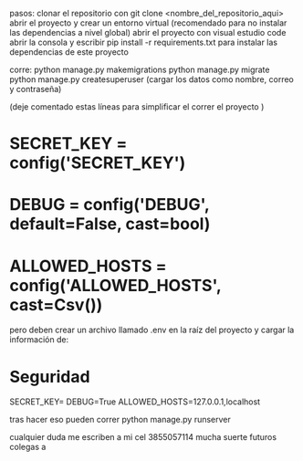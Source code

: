 
pasos:
clonar el repositorio con git clone <nombre_del_repositorio_aqui>
abrir el proyecto y crear un entorno virtual (recomendado para no instalar las dependencias a nivel global)
abrir el proyecto con visual estudio code
abrir la consola y escribir pip install -r requirements.txt para instalar las dependencias de este proyecto

corre:
python manage.py makemigrations
python manage.py migrate
python manage.py createsuperuser   (cargar los datos como nombre, correo y contraseña)

(deje comentado estas líneas para simplificar el correr el proyecto )
# SECRET_KEY = config('SECRET_KEY')
# DEBUG = config('DEBUG', default=False, cast=bool)
# ALLOWED_HOSTS = config('ALLOWED_HOSTS', cast=Csv())

pero deben crear un archivo llamado .env en la raíz del proyecto y cargar la información de:

# Seguridad
SECRET_KEY= <tu clave segura de ejemplo que te da django y esta en settings>
DEBUG=True
ALLOWED_HOSTS=127.0.0.1,localhost

tras hacer eso pueden correr
python manage.py runserver

cualquier duda me escriben a mi cel 3855057114 mucha suerte futuros colegas a